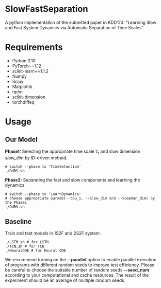 # SlowFastSeparation

A python  implementation of the submitted paper in KDD'23: "Learning Slow and Fast System Dynamics via Automatic Separation of Time Scales".

# Requirements
- Python 3.10
- PyTorch==1.12
- scikit-learn==1.1.2
- Numpy
- Scipy
- Matplotlib
- tqdm
- scikit-dimension
- torchdiffeq

# Usage

## Our Model

**Phase1:** Selecting the appropriate time scale $\tau_s$ and slow dimension *slow_dim* by ID-driven method.

```shell
# switch --phase to 'TimeSelection'
./OURS.sh
```

**Phase2:** Separating the fast and slow components and learning the dynamics.

```shell
# switch --phase to 'LearnDynamics'
# choose appropriate params(--tau_s, --slow_dim and --koopman_dim) by the Phase1
./OURS.sh
```

## Baseline

Train and test models in 1S2F and 2S2F system:

```shell
./LSTM.sh # for LSTM
./TCN.sh # for TCN
./NeuralODE # for Neural ODE
```



We recommend turning on the **--parallel** option to enable parallel execution of programs with different random seeds to improve test efficiency. Please be careful to choose the suitable number of random seeds  **--seed_num** according to your computational and cache resources. The result of the experiment should be an average of multiple random seeds.

